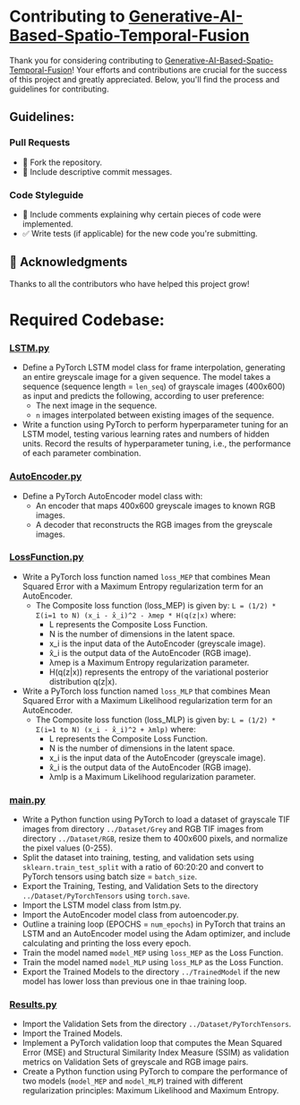 # Contributing to [Generative-AI-Based-Spatio-Temporal-Fusion](https://github.com/iSiddharth20/Generative-AI-Based-Spatio-Temporal-Fusion)

Thank you for considering contributing to [Generative-AI-Based-Spatio-Temporal-Fusion](https://github.com/iSiddharth20/Generative-AI-Based-Spatio-Temporal-Fusion)! Your efforts and contributions are crucial for the success of this project and greatly appreciated. Below, you'll find the process and guidelines for contributing.

## Guidelines:

### Pull Requests
- 🍴 Fork the repository.
- 📌 Include descriptive commit messages.

### Code Styleguide
- 💬 Include comments explaining why certain pieces of code were implemented.
- ✅ Write tests (if applicable) for the new code you're submitting.

## 🙌 Acknowledgments
Thanks to all the contributors who have helped this project grow!

# Required Codebase:

### [LSTM.py](https://github.com/iSiddharth20/Generative-AI-Based-Spatio-Temporal-Fusion/blob/main/Code/LSTM.py)
- Define a PyTorch LSTM model class for frame interpolation, generating an entire greyscale image for a given sequence. The model takes a sequence (sequence length = `len_seq`) of grayscale images (400x600) as input and predicts the following, according to user preference:
	- The next image in the sequence.
	- `n` images interpolated between existing images of the sequence.
- Write a function using PyTorch to perform hyperparameter tuning for an LSTM model, testing various learning rates and numbers of hidden units. Record the results of hyperparameter tuning, i.e., the performance of each parameter combination.

### [AutoEncoder.py](https://github.com/iSiddharth20/Generative-AI-Based-Spatio-Temporal-Fusion/blob/main/Code/AutoEncoder.py)
- Define a PyTorch AutoEncoder model class with:
	- An encoder that maps 400x600 greyscale images to known RGB images.
	- A decoder that reconstructs the RGB images from the greyscale images.

### [LossFunction.py](https://github.com/iSiddharth20/Generative-AI-Based-Spatio-Temporal-Fusion/blob/main/Code/LossFunction.py)
- Write a PyTorch loss function named `loss_MEP` that combines Mean Squared Error with a Maximum Entropy regularization term for an AutoEncoder.
	- The Composite loss function (loss_MEP) is given by:
		` L = (1/2) * Σ(i=1 to N) (x_i - x̂_i)^2 - λmep * H(q(z|x) `
		where:
		- L represents the Composite Loss Function.
		- N is the number of dimensions in the latent space.
		- x_i is the input data of the AutoEncoder (greyscale image).
		- x̂_i is the output data of the AutoEncoder (RGB image).
		- λmep is a Maximum Entropy regularization parameter.
		- H(q(z|x)) represents the entropy of the variational posterior distribution q(z|x).
- Write a PyTorch loss function named `loss_MLP` that combines Mean Squared Error with a Maximum Likelihood regularization term for an AutoEncoder.
	- The Composite loss function (loss_MLP) is given by:
		` L = (1/2) * Σ(i=1 to N) (x_i - x̂_i)^2 + λmlp) `
		where:
		- L represents the Composite Loss Function.
		- N is the number of dimensions in the latent space.
		- x_i is the input data of the AutoEncoder (greyscale image).
		- x̂_i is the output data of the AutoEncoder (RGB image).
		- λmlp is a Maximum Likelihood regularization parameter.

### [main.py](https://github.com/iSiddharth20/Generative-AI-Based-Spatio-Temporal-Fusion/blob/main/Code/main.py)
- Write a Python function using PyTorch to load a dataset of grayscale TIF images from directory `../Dataset/Grey` and RGB TIF images from directory `../Dataset/RGB`, resize them to 400x600 pixels, and normalize the pixel values (0-255).
- Split the dataset into training, testing, and validation sets using `sklearn.train_test_split` with a ratio of 60:20:20 and convert to PyTorch tensors using batch size = `batch_size`.
- Export the Training, Testing, and Validation Sets to the directory `../Dataset/PyTorchTensors` using `torch.save`.
- Import the LSTM model class from lstm.py.
- Import the AutoEncoder model class from autoencoder.py.
- Outline a training loop (EPOCHS = `num_epochs`) in PyTorch that trains an LSTM and an AutoEncoder model using the Adam optimizer, and include calculating and printing the loss every epoch.
- Train the model named `model_MEP` using `loss_MEP` as the Loss Function.
- Train the model named `model_MLP` using `loss_MLP` as the Loss Function.
- Export the Trained Models to the directory `../TrainedModel` if the new model has lower loss than previous one in thae training loop.

### [Results.py](https://github.com/iSiddharth20/Generative-AI-Based-Spatio-Temporal-Fusion/blob/main/Code/Results.py)
- Import the Validation Sets from the directory `../Dataset/PyTorchTensors`.
- Import the Trained Models.
- Implement a PyTorch validation loop that computes the Mean Squared Error (MSE) and Structural Similarity Index Measure (SSIM) as validation metrics on Validation Sets of greyscale and RGB image pairs.
- Create a Python function using PyTorch to compare the performance of two models (`model_MEP` and `model_MLP`) trained with different regularization principles: Maximum Likelihood and Maximum Entropy.